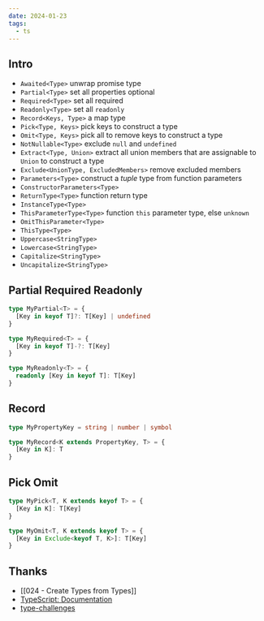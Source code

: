 ```yaml
---
date: 2024-01-23
tags:
  - ts
---
```


## Intro

- `Awaited<Type>` unwrap promise type
- `Partial<Type>` set all properties optional
- `Required<Type>` set all required
- `Readonly<Type>` set all `readonly`
- `Record<Keys, Type>` a map type
- `Pick<Type, Keys>` pick keys to construct a type
- `Omit<Type, Keys>` pick all to remove keys to construct a type
- `NotNullable<Type>` exclude `null` and `undefined`
- `Extract<Type, Union>` extract all union members that are assignable to `Union` to construct a type
- `Exclude<UnionType, ExcludedMembers>` remove excluded members
- `Parameters<Type>` construct a _tuple_ type from function parameters
- `ConstructorParameters<Type>`
- `ReturnType<Type>` function return type
- `InstanceType<Type>`
- `ThisParameterType<Type>` function `this` parameter type,  else `unknown`
- `OmitThisParameter<Type>`
- `ThisType<Type>`
- `Uppercase<StringType>`
- `Lowercase<StringType>`
- `Capitalize<StringType>`
- `Uncapitalize<StringType>`

## Partial Required Readonly

```ts
type MyPartial<T> = {
  [Key in keyof T]?: T[Key] | undefined
}

type MyRequired<T> = {
  [Key in keyof T]-?: T[Key]
} 

type MyReadonly<T> = {
  readonly [Key in keyof T]: T[Key]
}
```

## Record

```ts
type MyPropertyKey = string | number | symbol

type MyRecord<K extends PropertyKey, T> = {
  [Key in K]: T
}
```

## Pick Omit

```ts
type MyPick<T, K extends keyof T> = {
  [Key in K]: T[Key]
}

type MyOmit<T, K extends keyof T> = {
  [Key in Exclude<keyof T, K>]: T[Key]
}
```





## Thanks

- [[024 - Create Types from Types]]
- [TypeScript: Documentation](https://www.typescriptlang.org/docs/handbook/utility-types.html)
- [type-challenges](https://github.com/type-challenges/type-challenges)
